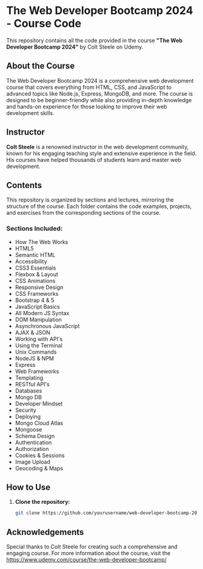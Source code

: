 # The Web Developer Bootcamp 2024 - Course Code

This repository contains all the code provided in the course **"The Web Developer Bootcamp 2024"** by Colt Steele on Udemy.

## About the Course

The Web Developer Bootcamp 2024 is a comprehensive web development course that covers everything from HTML, CSS, and JavaScript to advanced topics like Node.js, Express, MongoDB, and more. The course is designed to be beginner-friendly while also providing in-depth knowledge and hands-on experience for those looking to improve their web development skills.

## Instructor

**Colt Steele** is a renowned instructor in the web development community, known for his engaging teaching style and extensive experience in the field. His courses have helped thousands of students learn and master web development.

## Contents

This repository is organized by sections and lectures, mirroring the structure of the course. Each folder contains the code examples, projects, and exercises from the corresponding sections of the course.

### Sections Included:

- How The Web Works
- HTML5
- Semantic HTML
- Accessibility
- CSS3 Essentials
- Flexbox & Layout
- CSS Animations
- Responsive Design
- CSS Frameworks
- Bootstrap 4 & 5
- JavaScript Basics
- All Modern JS Syntax
- DOM Manipulation
- Asynchronous JavaScript
- AJAX & JSON
- Working with API's
- Using the Terminal
- Unix Commands
- NodeJS & NPM
- Express
- Web Frameworks
- Templating
- RESTful API's
- Databases
- Mongo DB
- Developer Mindset
- Security
- Deploying
- Mongo Cloud Atlas
- Mongoose
- Schema Design
- Authentication
- Authorization
- Cookies & Sessions
- Image Upload
- Geocoding & Maps

## How to Use

1. **Clone the repository:**
   ```bash
   git clone https://github.com/yourusername/web-developer-bootcamp-2024.git

## Acknowledgements
Special thanks to Colt Steele for creating such a comprehensive and engaging course. For more information about the course, visit the https://www.udemy.com/course/the-web-developer-bootcamp/ 
